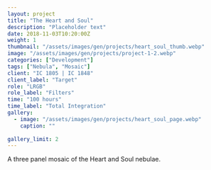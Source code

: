 ```yaml
---
layout: project
title: "The Heart and Soul"
description: "Placeholder text"
date: 2018-11-03T10:20:00Z
weight: 1
thumbnail: "/assets/images/gen/projects/heart_soul_thumb.webp"
image: "/assets/images/gen/projects/project-1-2.webp"
categories: ["Development"]
tags: ["Nebula", "Mosaic"]
client: "IC 1805 | IC 1848"
client_label: "Target"
role: "LRGB"
role_label: "Filters"
time: "100 hours"
time_label: "Total Integration"
gallery:
  - image: "/assets/images/gen/projects/heart_soul_page.webp"
    caption: ""
  
gallery_limit: 2
---
```


A three panel mosaic of the Heart and Soul nebulae.